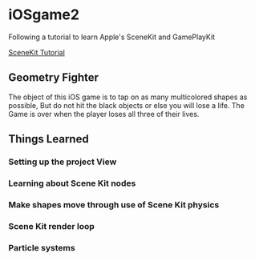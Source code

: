 # iOSgame2


Following a tutorial to learn Apple's SceneKit and GamePlayKit

[SceneKit Tutorial](https://www.raywenderlich.com/901-scenekit-tutorial-with-swift-part-5-particle-systems)



## Geometry Fighter

The object of this iOS game is to tap on as many multicolored shapes as possible, But do not hit the black objects or else you will lose a life. The Game is over when the player loses all three of their lives.

## Things Learned


### Setting up the project View


### Learning about Scene Kit nodes


### Make shapes move through use of Scene Kit physics


### Scene Kit render loop

### Particle systems
